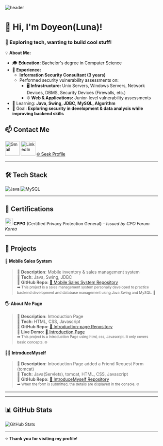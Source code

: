 ![header](https://capsule-render.vercel.app/api?type=Blur&color=auto&height=300&section=header&text=%F0%9F%8C%B1%20New%20to%20Development%2C%20Backed%20by%20Security!%20%F0%9F%94%90&fontSize=30)





<!--
**doyeonLee-Luna/doyeonLee-Luna** is a ✨ _special_ ✨ repository because its `README.md` (this file) appears on your GitHub profile.

Here are some ideas to get you started:

- 🔭 I’m currently working on ...
- 🌱 I’m currently learning ...
- 👯 I’m looking to collaborate on ...
- 🤔 I’m looking for help with ...
- 💬 Ask me about ...
- 📫 How to reach me: ...
- 😄 Pronouns: ...
- ⚡ Fun fact: ...
-->

# 👋 Hi, I'm Doyeon(Luna)!
### 🚀 Exploring tech, wanting to build cool stuff!  

💡 **About Me:**  
- 🎓 **Education:** Bachelor's degree in Computer Science
- 💼 **Experience:**  
  - **Information Security Consultant (3 years)**  
  - Performed security vulnerability assessments on:  
    - 🖥 **Infrastructure:** Unix Servers, Windows Servers, Network Devices, DBMS, Security Devices (Firewalls, etc.)  
    - 🌐 **Web & Applications:** Junior-level vulnerability assessments  
- 🌱 Learning: **Java, Swing, JDBC, MySQL, Algorithm**  
- 🎯 Goal: **Exploring security in development & data analysis while improving backend skills**

## 📫 Contact Me  
[<img width="48" height="48" src="https://img.icons8.com/color/48/gmail-new.png" alt="Gmail"/>](mailto:plumeedd@gmail.com)  [<img width="48" height="48" src="https://img.icons8.com/color/48/linkedin.png" alt="LinkedIn"/>](https://www.linkedin.com/in/doyeon-lee-1647b8341/) [🌐 Seek Profile](https://www.seek.com.au/profile/doyeon-lee-klj3qQglpv)




---

## 🛠 Tech Stack  
![Java](https://img.shields.io/badge/Java-007396?style=flat-square&logo=java&logoColor=white)   ![MySQL](https://img.shields.io/badge/MySQL-4479A1?style=flat-square&logo=mysql&logoColor=white)  

---

## 📜 Certifications  
[<img width="24" height="24" src="https://img.icons8.com/fluency/24/diploma.png" alt="certificate"/>](https://www.cpoforum.or.kr/) **CPPG** (Certified Privacy Protection General) – *Issued by CPO Forum Korea*


---

## 📌 Projects  
#### 📱 Mobile Sales System
> 🔹 **Description:** Mobile inventory & sales management system  
> 🔹 **Tech:** Java, Swing, JDBC  
> 🔹 **GitHub Repo:** [🔗 Mobile Sales System Repository](https://github.com/doyeonLee-Luna/Project.git)  
<sub>➡️ This project is a sales management system personally developed to practice backend development and database management using Java Swing and MySQL. 🚀</sub>

#### 🖐 About Me Page
> 🔹 **Description:** Introduction Page  
> 🔹 **Tech:** HTML, CSS, Javascript  
> 🔹 **GitHub Repo:** [🔗 Introduction-page Repository](https://github.com/doyeonLee-Luna/Introduction-page.git)  
> 🔹 **Live Demo:** [🔗 Introduction Page](https://aboutdoyeon.netlify.app/)  
<sub>➡️ This project is a Introduction Page using html, css, Javascript. It only covers basic concepts. 🌐</sub>

#### 👩‍💻 IntroduceMyself
> 🔹 **Description:** Introduction Page added a Friend Request Form (tomcat)  
> 🔹 **Tech:** Java(Servlets), tomcat, HTML, CSS, Javascript  
> 🔹 **GitHub Repo:** [🔗 IntroduceMyself Repository](https://github.com/doyeonLee-Luna/IntroduceMyself.git)   
<sub>➡️ When the form is submitted, the details are displayed in the console. 🌐</sub>
---
---

## 📊 GitHub Stats  
<picture>
  <source media="(prefers-color-scheme: dark)" srcset="https://github-readme-stats.vercel.app/api?username=doyeonLee-Luna&show_icons=true&theme=dark">
  <source media="(prefers-color-scheme: light)" srcset="https://github-readme-stats.vercel.app/api?username=doyeonLee-Luna&show_icons=true&theme=light">
  <img alt="GitHub Stats" src="https://github-readme-stats.vercel.app/api?username=doyeonLee-Luna&show_icons=true&theme=light">
</picture>



---
⭐ **Thank you for visiting my profile!**

